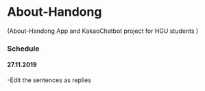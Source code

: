 # About-Handong
(About-Handong App and KakaoChatbot project for HGU students )


### Schedule

#### 27.11.2019
-Edit the sentences as replies


